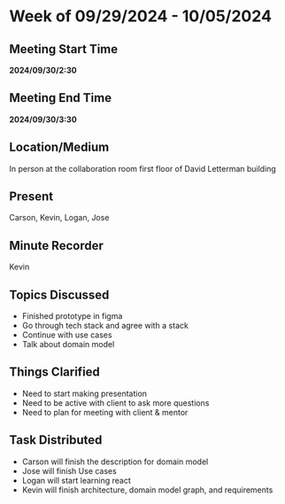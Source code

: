 # Week of 09/29/2024 - 10/05/2024

## Meeting Start Time

**2024/09/30/2:30**

## Meeting End Time

**2024/09/30/3:30**

## Location/Medium

In person at the collaboration room first floor of David Letterman building

## Present

Carson, Kevin, Logan, Jose

## Minute Recorder

Kevin

## Topics Discussed
- Finished prototype in figma
- Go through tech stack and agree with a stack
- Continue with use cases
- Talk about domain model

## Things Clarified
- Need to start making presentation
- Need to be active with client to ask more questions
- Need to plan for meeting with client & mentor

## Task Distributed
- Carson will finish the description for domain model
- Jose will finish Use cases 
- Logan will start learning react 
- Kevin will finish architecture, domain model graph, and requirements 